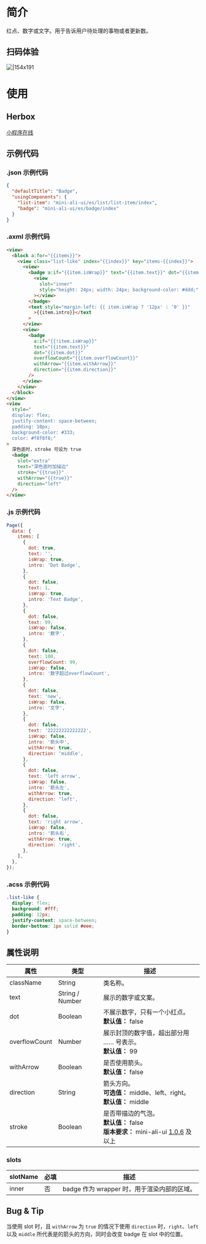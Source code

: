 # 简介

红点、数字或文字。用于告诉用户待处理的事物或者更新数。

## 扫码体验

![|154x191](https://mdn.alipayobjects.com/afts/img/A*OPTsT7uTzEkAAAAAAAAAAABkAa8wAA/original?bz=openpt_doc&t=QWjAorNavfdXv5ASjtEz7wAAAABkMK8AAAAA#align=left&display=inline&height=191&margin=%5Bobject%20Object%5D&originHeight=191&originWidth=154&status=done&style=none&width=154)

# 使用

## Herbox

[小程序在线](https://herbox-embed.alipay.com/s/doc-aliui-badge?theme=light&previewZoom=75&chInfo=openhome-doc)

## 示例代码

### .json 示例代码

```json
{
  "defaultTitle": "Badge",
  "usingComponents": {
    "list-item": "mini-ali-ui/es/list/list-item/index",
    "badge": "mini-ali-ui/es/badge/index"
  }
}
```

### .axml 示例代码

```html
<view>
  <block a:for="{{items}}">
    <view class="list-like" index="{{index}}" key="items-{{index}}">
      <view>
        <badge a:if="{{item.isWrap}}" text="{{item.text}}" dot="{{item.dot}}">
          <view
            slot="inner"
            style="height: 24px; width: 24px; background-color: #ddd;"
          ></view>
        </badge>
        <text style="margin-left: {{ item.isWrap ? '12px' : '0' }}"
          >{{item.intro}}</text
        >
      </view>
      <view>
        <badge
          a:if="{{!item.isWrap}}"
          text="{{item.text}}"
          dot="{{item.dot}}"
          overflowCount="{{item.overflowCount}}"
          withArrow="{{item.withArrow}}"
          direction="{{item.direction}}"
        />
      </view>
    </view>
  </block>
</view>
<view
  style="
  display: flex;
  justify-content: space-between;
  padding: 10px;
  background-color: #333;
  color: #f8f8f8;"
>
  深色底时，stroke 可设为 true
  <badge
    slot="extra"
    text="深色底时加描边"
    stroke="{{true}}"
    withArrow="{{true}}"
    direction="left"
  />
</view>
```

### .js 示例代码

```javascript
Page({
  data: {
    items: [
      {
        dot: true,
        text: '',
        isWrap: true,
        intro: 'Dot Badge',
      },
      {
        dot: false,
        text: 1,
        isWrap: true,
        intro: 'Text Badge',
      },
      {
        dot: false,
        text: 99,
        isWrap: false,
        intro: '数字',
      },
      {
        dot: false,
        text: 100,
        overflowCount: 99,
        isWrap: false,
        intro: '数字超过overflowCount',
      },
      {
        dot: false,
        text: 'new',
        isWrap: false,
        intro: '文字',
      },
      {
        dot: false,
        text: '22222222222222',
        isWrap: false,
        intro: '箭头中',
        withArrow: true,
        direction: 'middle',
      },
      {
        dot: false,
        text: 'left arrow',
        isWrap: false,
        intro: '箭头左',
        withArrow: true,
        direction: 'left',
      },
      {
        dot: false,
        text: 'right arrow',
        isWrap: false,
        intro: '箭头右',
        withArrow: true,
        direction: 'right',
      },
    ],
  },
});
```

### .acss 示例代码

```css
.list-like {
  display: flex;
  background: #fff;
  padding: 12px;
  justify-content: space-between;
  border-bottom: 1px solid #eee;
}
```

## 属性说明

| **属性** | **类型** | **描述** |
| --- | --- | --- |
| className | String | 类名称。 |
| text | String / Number | 展示的数字或文案。 |
| dot | Boolean | 不展示数字，只有一个小红点。<br />**默认值：** false |
| overflowCount | Number | 展示封顶的数字值，超出部分用 …… 号表示。<br />**默认值：** 99 |
| withArrow | Boolean | 是否使用箭头。<br />**默认值：** false |
| direction | String | 箭头方向。<br />**可选值：** middle、left、right。<br />**默认值：** middle |
| stroke | Boolean | 是否带描边的气泡。<br />**默认值：** false<br />**版本要求：** mini-ali-ui [1.0.6](https://www.npmjs.com/package/mini-ali-ui?activeTab=versions) 及以上 |

### slots

| **slotName** | **必填** | **描述**                                    |
| ------------ | -------- | ------------------------------------------- |
| inner        | 否       | badge 作为 wrapper 时，用于渲染内部的区域。 |

## Bug & Tip

当使用 slot 时，且 `withArrow` 为 `true` 的情况下使用 `direction` 时，`right`、`left` 以及 `middle` 所代表是的箭头的方向，同时会改变 badge 在 slot 中的位置。
